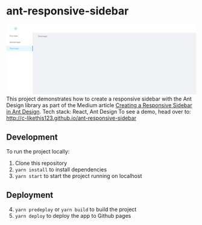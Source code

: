 # ant-responsive-sidebar

![Responsive SideBar](ui.png)
This project demonstrates how to create a responsive sidebar with the Ant Design library as part of the Medium article [Creating a Responsive Sidebar in Ant Design](https://medium.com/@chowjiaying211/creating-a-responsive-sidebar-in-ant-design-e26c7423789f).
Tech stack: React, Ant Design
To see a demo, head over to: http://c-likethis123.github.io/ant-responsive-sidebar

## Development

To run the project locally:

1. Clone this repository
2. `yarn install` to install dependencies
3. `yarn start` to start the project running on localhost

## Deployment

4. `yarn predeploy` or `yarn build` to build the project
5. `yarn deploy` to deploy the app to Github pages
